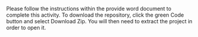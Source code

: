 Please follow the instructions within the provide word document to complete this activity. To download the repository, click the green Code button and select Download Zip. You will then need to extract the project in order to open it.

